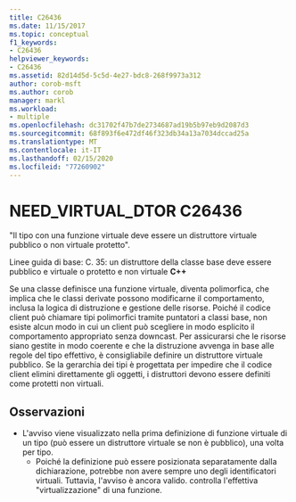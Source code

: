 ```yaml
---
title: C26436
ms.date: 11/15/2017
ms.topic: conceptual
f1_keywords:
- C26436
helpviewer_keywords:
- C26436
ms.assetid: 82d14d5d-5c5d-4e27-bdc8-268f9973a312
author: corob-msft
ms.author: corob
manager: markl
ms.workload:
- multiple
ms.openlocfilehash: dc31702f47b7de2734687ad19b5b97eb9d2087d3
ms.sourcegitcommit: 68f893f6e472df46f323db34a13a7034dccad25a
ms.translationtype: MT
ms.contentlocale: it-IT
ms.lasthandoff: 02/15/2020
ms.locfileid: "77260902"
---
```

# <a name="c26436-need_virtual_dtor"></a>NEED_VIRTUAL_DTOR C26436
"Il tipo con una funzione virtuale deve essere un distruttore virtuale pubblico o non virtuale protetto".

Linee guida di base: C. 35: un distruttore della classe base deve essere pubblico e virtuale o protetto e non virtuale **C++**

Se una classe definisce una funzione virtuale, diventa polimorfica, che implica che le classi derivate possono modificarne il comportamento, inclusa la logica di distruzione e gestione delle risorse. Poiché il codice client può chiamare tipi polimorfici tramite puntatori a classi base, non esiste alcun modo in cui un client può scegliere in modo esplicito il comportamento appropriato senza downcast. Per assicurarsi che le risorse siano gestite in modo coerente e che la distruzione avvenga in base alle regole del tipo effettivo, è consigliabile definire un distruttore virtuale pubblico. Se la gerarchia dei tipi è progettata per impedire che il codice client elimini direttamente gli oggetti, i distruttori devono essere definiti come protetti non virtuali.

## <a name="remarks"></a>Osservazioni
- L'avviso viene visualizzato nella prima definizione di funzione virtuale di un tipo (può essere un distruttore virtuale se non è pubblico), una volta per tipo.
  - Poiché la definizione può essere posizionata separatamente dalla dichiarazione, potrebbe non avere sempre uno degli identificatori virtuali. Tuttavia, l'avviso è ancora valido. controlla l'effettiva "virtualizzazione" di una funzione.
